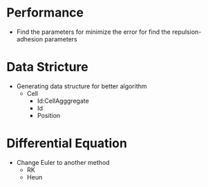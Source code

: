 # Performance
* Find the parameters for minimize the error for find the repulsion-adhesion parameters

# Data Stricture
* Generating data structure for better algorithm
  * Cell
    * Id:CellAgggregate
    * Id
    * Position

# Differential Equation 
* Change Euler to another method
  * RK
  * Heun